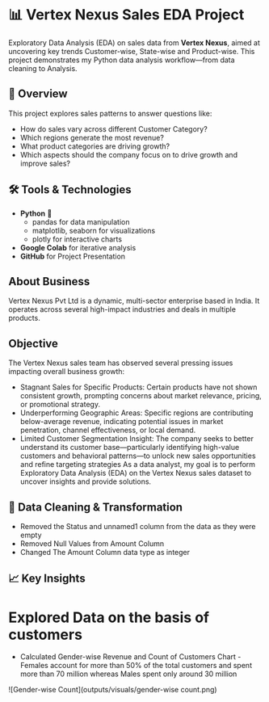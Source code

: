 # 📊 Vertex Nexus Sales EDA Project

Exploratory Data Analysis (EDA) on sales data from **Vertex Nexus**, aimed at uncovering key trends Customer-wise, State-wise and Product-wise. This project demonstrates my Python data analysis workflow—from data cleaning to Analysis.

## 🧠 Overview

This project explores sales patterns to answer questions like:
- How do sales vary across different Customer Category?
- Which regions generate the most revenue?
- What product categories are driving growth?
- Which aspects should the company focus on to drive growth and improve sales?

## 🛠️ Tools & Technologies

- **Python** 🐍  
  - pandas for data manipulation  
  - matplotlib, seaborn for visualizations  
  - plotly for interactive charts  
- **Google Colab** for iterative analysis  
- **GitHub** for Project Presentation   


## About Business

Vertex Nexus Pvt Ltd  is a dynamic, multi-sector enterprise based in India. It operates across several high-impact industries and deals in multiple products.

## Objective

The Vertex Nexus sales team has observed several pressing issues impacting overall business growth:
- Stagnant Sales for Specific Products: Certain products have not shown consistent growth, prompting concerns about market relevance, pricing, or promotional strategy.
- Underperforming Geographic Areas: Specific regions are contributing below-average revenue, indicating potential issues in market penetration, channel effectiveness, or local demand.
- Limited Customer Segmentation Insight: The company seeks to better understand its customer base—particularly identifying high-value customers and behavioral patterns—to unlock new sales opportunities and refine targeting strategies
As a data analyst, my goal is to perform Exploratory Data Analysis (EDA) on the Vertex Nexus sales dataset to uncover insights and provide solutions.

## 🧹 Data Cleaning & Transformation

- Removed the Status and unnamed1 column from the data as they were empty
- Removed Null Values from Amount Column
- Changed The Amount Column data type as integer

## 📈 Key Insights

# Explored Data on the basis of customers

- Calculated Gender-wise Revenue and Count of Customers Chart - Females account for more than 50% of the total customers and spent more than 70 million whereas Males spent only around 30 million

![Gender-wise Count](outputs/visuals/gender-wise count.png)


